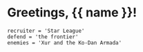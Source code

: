# Greetings, {{ name }}!

```
recruiter = 'Star League'
defend = 'the frontier'
enemies = 'Xur and the Ko-Dan Armada'
```
